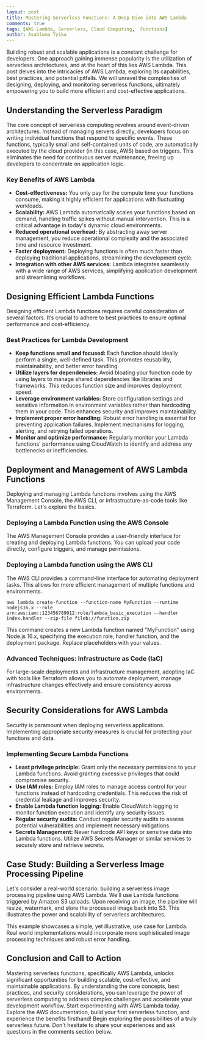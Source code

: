```yaml
---
layout: post
title: Mastering Serverless Functions: A Deep Dive into AWS Lambda
comments: true
tags: [AWS Lambda, Serverless, Cloud Computing,  Functions]
author: Asahluma Tyika
---
```


Building robust and scalable applications is a constant challenge for developers.  One approach gaining immense popularity is the utilization of serverless architectures, and at the heart of this lies AWS Lambda. This post delves into the intricacies of AWS Lambda, exploring its capabilities, best practices, and potential pitfalls.  We will unravel the complexities of designing, deploying, and monitoring serverless functions, ultimately empowering you to build more efficient and cost-effective applications.

## Understanding the Serverless Paradigm

The core concept of serverless computing revolves around event-driven architectures. Instead of managing servers directly, developers focus on writing individual functions that respond to specific events. These functions, typically small and self-contained units of code, are automatically executed by the cloud provider (in this case, AWS) based on triggers. This eliminates the need for continuous server maintenance, freeing up developers to concentrate on application logic.

### Key Benefits of AWS Lambda

* **Cost-effectiveness:** You only pay for the compute time your functions consume, making it highly efficient for applications with fluctuating workloads.
* **Scalability:** AWS Lambda automatically scales your functions based on demand, handling traffic spikes without manual intervention.  This is a critical advantage in today's dynamic cloud environments.
* **Reduced operational overhead:**  By abstracting away server management, you reduce operational complexity and the associated time and resource investment.
* **Faster deployment:** Deploying functions is often much faster than deploying traditional applications, streamlining the development cycle.
* **Integration with other AWS services:** Lambda integrates seamlessly with a wide range of AWS services, simplifying application development and streamlining workflows.

## Designing Efficient Lambda Functions

Designing efficient Lambda functions requires careful consideration of several factors.  It’s crucial to adhere to best practices to ensure optimal performance and cost-efficiency.

### Best Practices for Lambda Development

* **Keep functions small and focused:** Each function should ideally perform a single, well-defined task. This promotes reusability, maintainability, and better error handling.
* **Utilize layers for dependencies:**  Avoid bloating your function code by using layers to manage shared dependencies like libraries and frameworks. This reduces function size and improves deployment speed.
* **Leverage environment variables:**  Store configuration settings and sensitive information in environment variables rather than hardcoding them in your code.  This enhances security and improves maintainability.
* **Implement proper error handling:**  Robust error handling is essential for preventing application failures. Implement mechanisms for logging, alerting, and retrying failed operations.
* **Monitor and optimize performance:**  Regularly monitor your Lambda functions' performance using CloudWatch to identify and address any bottlenecks or inefficiencies.


## Deployment and Management of AWS Lambda Functions

Deploying and managing Lambda functions involves using the AWS Management Console, the AWS CLI, or infrastructure-as-code tools like Terraform.  Let's explore the basics.

### Deploying a Lambda Function using the AWS Console

The AWS Management Console provides a user-friendly interface for creating and deploying Lambda functions.  You can upload your code directly, configure triggers, and manage permissions.

### Deploying a Lambda function using the AWS CLI

The AWS CLI provides a command-line interface for automating deployment tasks.  This allows for more efficient management of multiple functions and environments.


```
aws lambda create-function --function-name MyFunction --runtime nodejs16.x --role arn:aws:iam::123456789012:role/lambda_basic_execution --handler index.handler --zip-file fileb://function.zip
```

This command creates a new Lambda function named "MyFunction" using Node.js 16.x, specifying the execution role, handler function, and the deployment package.  Replace placeholders with your values.

### Advanced Techniques: Infrastructure as Code (IaC)

For large-scale deployments and infrastructure management, adopting IaC with tools like Terraform allows you to automate deployment, manage infrastructure changes effectively and ensure consistency across environments.


## Security Considerations for AWS Lambda

Security is paramount when deploying serverless applications.  Implementing appropriate security measures is crucial for protecting your functions and data.

### Implementing Secure Lambda Functions

* **Least privilege principle:** Grant only the necessary permissions to your Lambda functions. Avoid granting excessive privileges that could compromise security.
* **Use IAM roles:** Employ IAM roles to manage access control for your functions instead of hardcoding credentials.  This reduces the risk of credential leakage and improves security.
* **Enable Lambda function logging:** Enable CloudWatch logging to monitor function execution and identify any security issues.
* **Regular security audits:** Conduct regular security audits to assess potential vulnerabilities and implement necessary mitigations.
* **Secrets Management:**  Never hardcode API keys or sensitive data into Lambda functions. Utilize AWS Secrets Manager or similar services to securely store and retrieve secrets.



## Case Study: Building a Serverless Image Processing Pipeline

Let's consider a real-world scenario: building a serverless image processing pipeline using AWS Lambda.  We'll use Lambda functions triggered by Amazon S3 uploads.  Upon receiving an image, the pipeline will resize, watermark, and store the processed image back into S3. This illustrates the power and scalability of serverless architectures.

This example showcases a simple, yet illustrative, use case for Lambda. Real world implementations would incorporate more sophisticated image processing techniques and robust error handling.


## Conclusion and Call to Action

Mastering serverless functions, specifically AWS Lambda, unlocks significant opportunities for building scalable, cost-effective, and maintainable applications. By understanding the core concepts, best practices, and security considerations, you can leverage the power of serverless computing to address complex challenges and accelerate your development workflow.  Start experimenting with AWS Lambda today. Explore the AWS documentation, build your first serverless function, and experience the benefits firsthand! Begin exploring the possibilities of a truly serverless future.  Don't hesitate to share your experiences and ask questions in the comments section below.

